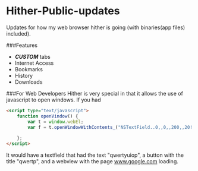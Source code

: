 # Hither-Public-updates
Updates for how my web browser hither is going (with binaries(app files) included).

###Features
 - ***CUSTOM*** tabs
 - Internet Access 
 - Bookmarks
 - History
 - Downloads

###For Web Developers
Hither is very special in that it allows the use of javascript to open windows.
If you had 
```html
<script type="text/javascript">
    function openVindow() {
        var t = window.webEl;
        var f = t.openWindowWithContents_("NSTextField..0,,0,,200,,20!!qwertyuiop//NSButton..0,,40,,50,,20!!qwertp//WebView..0,,70,,400,,400!!www.google.com");
        
    };
</script>
```
It would have a textfield that had the text "qwertyuiop", a button with the title "qwertp", and a webview with the page www.google.com loading.
